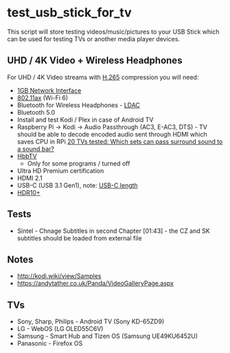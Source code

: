 # test_usb_stick_for_tv

This script will store testing videos/music/pictures to your USB Stick which
can be used for testing TVs or another media player devices.

## UHD / 4K Video + Wireless Headphones

For UHD / 4K Video streams with [H.265](https://en.wikipedia.org/wiki/High_Efficiency_Video_Coding)
compression you will need:

* [1GB Network Interface](https://en.wikipedia.org/wiki/Gigabit_Ethernet)
* [802.11ax](https://en.wikipedia.org/wiki/IEEE_802.11ax) (Wi-Fi 6)
* Bluetooth for Wireless Headphones - [LDAC](https://en.wikipedia.org/wiki/LDAC_(codec))
* Bluetooth 5.0
* Install and test Kodi / Plex in case of Android TV
* Raspberry Pi -> Kodi -> Audio Passthrough (AC3, E-AC3, DTS) - TV should be
  able to decode encoded audio sent through HDMI which saves CPU in RPi
  [20 TVs tested: Which sets can pass surround sound to a sound bar?](https://www.cnet.com/news/20-tvs-tested-which-sets-can-pass-surround-sound-to-a-sound-bar/)
* [HbbTV](https://en.wikipedia.org/wiki/Hybrid_Broadcast_Broadband_TV)
  * Only for some programs / turned off
* Ultra HD Premium certification
* HDMI 2.1
* USB-C (USB 3.1 Gen1), note: [USB-C length](https://notebook.cz/clanky/technologie/2017/usb-3-1/usb-type-c-lenght.jpg)
* [HDR10+](https://en.wikipedia.org/wiki/High-dynamic-range_video)

## Tests

* Sintel - Chnage Subtitles in second Chapter [01:43] - the CZ and SK subtitles
  should be loaded from external file

## Notes

* <http://kodi.wiki/view/Samples>
* <https://andytather.co.uk/Panda/VideoGalleryPage.aspx>

## TVs

* Sony, Sharp, Philips - Android TV (Sony KD-65ZD9)
* LG - WebOS (LG OLED55C6V)
* Samsung - Smart Hub and Tizen OS (Samsung UE49KU6452U)
* Panasonic - Firefox OS
